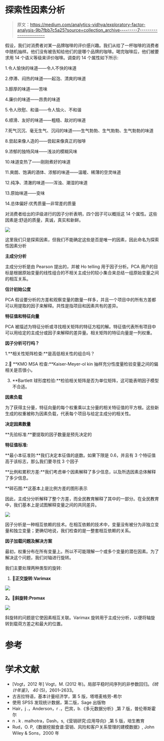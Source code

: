 # 探索性因素分析

> 原文：<https://medium.com/analytics-vidhya/exploratory-factor-analysis-9b7fbb7c5a25?source=collection_archive---------7----------------------->

假设，我们对消费者对某一品牌咖啡的评价感兴趣。我们从给了一杯咖啡的消费者中随机抽样。他们没有被告知给他们的是哪个品牌的咖啡。喝完咖啡后，他们被要求用 14 个语义等级来评价咖啡。调查的 14 个属性如下所示:

1.令人愉快的味道——令人不快的味道

2.停滞、闷热的味道——起泡、清爽的味道

3.醇厚的味道——苦味

4.廉价的味道——昂贵的味道

5.令人欣慰、和谐——令人恼火、不和谐

6.顺滑、友好的味道——粗糙、敌对的味道

7.死气沉沉、毫无生气、沉闷的味道——生气勃勃、生气勃勃、生气勃勃的味道

8.尝起来像人造的——尝起来像真正的咖啡

9.浓郁的独特风味——浅淡的模糊风味

10.味道变热了——刚刚煮好的味道

11.爽朗、饱满的酒体、浓郁的味道——温暖、稀薄的空灵味道

12.纯净、清澈的味道——浑浊、潮湿的味道

13.原始味道——变味

14.总体偏好:优秀质量—非常差的质量

对消费者给出的评级进行的因子分析表明，四个因子可以概括这 14 个属性。这些因素是:舒适的质量，真诚，真实和新鲜。

![](img/96915c9a8046e57d0810173a1c2263c3.png)

这里我们只是探索因素，但我们不能确定这些是否是唯一的因素，因此命名为探索性因素分析

**主成分分析**

主成分分析是由 Pearson 提出的，并被 Ho telling 用于因子分析。PCA 用户的目标是根据原始变量的线性组合的不相关主成分的较小集合来总结一组原始变量之间的相互关系。

**估计初始公度**

PCA 假设要分析的方差和观察变量的数量一样多，并且一个项目中的所有方差都可以用提取的因子来解释。共性是指项目和因素共有的差异。

**特征值和特征向量**

PCA 被描述为特征分析或寻找相关矩阵的特征方程的解。特征值代表所有项目中可以用给定的主成分或因子来解释的差异量。相关矩阵的特征向量是一列权重。

**因子分析可行吗？**

1.**相关性矩阵检查:**是高低相关性的组合吗？

2. **KMO MSA 检查:**Kaiser-Meyer-ol kin 抽样充分性度量检验变量之间的偏相关是否很小。

3. **Bartlett 球形度检验:**检验相关矩阵是否为单位矩阵，这可能表明因子模型不合适。

**因素负载**

为了获得主分量，特征向量的每个权重乘以主分量的相关特征值的平方根。这些新生成的权重被称为因素负载，代表每个项目与给定主成分的相关性。

**决定因素数量**

**先验标准:**要提取的因子数量是预先决定的

**特征值标准:**

**最小本征准则:**我们决定本征值的底数。如果下限是 0.6，并且有 3 个特征值高于该标志，那么我们要寻找 3 个因子

**比例和累积方差:**我们考虑单个因素解释了多少信息，以及所选因素总体解释了多少信息。

**碎石图:**这基本上是比例方差的图形表示

因此，主成分分析解释了整个方差，而全民教育解释了其中的一部分。在全民教育中，我们基本上是试图解释变量之间的共同差异。

![](img/ae4760b10b0ec3d60a50dbf183344b2c.png)

因子分析是一种相互依赖的技术。在相互依赖的技术中，变量没有被分为非独立变量和独立变量；更确切地说，我们检查的是一整套相互依赖的关系。

**因子加载问题及解决方案**

最初，权重分布在所有变量上。所以不可能理解一个或多个变量的潜在因素。为了解决这个问题，我们对轴进行旋转。

我们主要处理两种类型的旋转:

1.  **正交旋转:Varimax**

![](img/f544d11c588e559530d5fcf658743ed2.png)

**2。斜旋转:Promax**

![](img/aa061b62965827bcec1e09b7f58e81c0.png)

斜旋转的问题是它使因素相互关联。Varimax 旋转用于主成分分析，以便将轴旋转到载荷方差之和最大的位置。

# 参考

# 学术文献

*   [Vogt，2012 年] Vogt，M. (2012 年)。局部平稳时间序列的非参数回归。*《统计年鉴》*， *40* (5)，2601–2633。
*   古吉拉特语，基本计量经济学，第 5 版，塔塔麦格劳-希尔
*   使用 SPSS 发现统计数据，第二版，Sage 出版物
*   Hair，j .，Anderson，r .，巴宾，b.《多元数据分析》,第 7 版，普伦蒂斯霍尔
*   n . k . malhotra，Dash，s,《营销研究:应用导向》,第 5 版，培生教育
*   Rud，O. P,《数据挖掘食谱:营销、风险和客户关系管理的建模数据》, John Wiley & Sons，2000 年